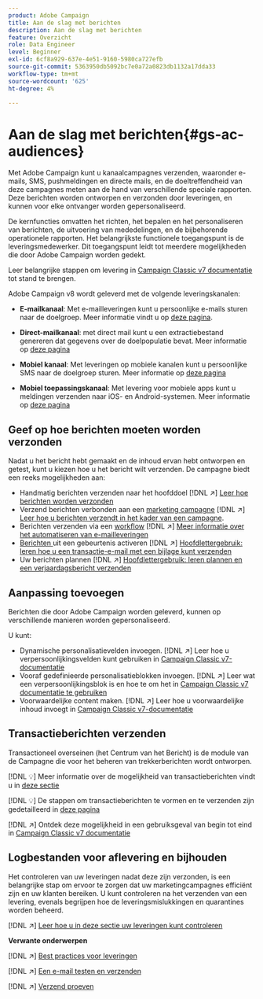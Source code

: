 ```yaml
---
product: Adobe Campaign
title: Aan de slag met berichten
description: Aan de slag met berichten
feature: Overzicht
role: Data Engineer
level: Beginner
exl-id: 6cf8a929-637e-4e51-9160-5980ca727efb
source-git-commit: 5363950db5092bc7e0a72a0823db1132a17dda33
workflow-type: tm+mt
source-wordcount: '625'
ht-degree: 4%

---
```


# Aan de slag met berichten{#gs-ac-audiences}

Met Adobe Campaign kunt u kanaalcampagnes verzenden, waaronder e-mails, SMS, pushmeldingen en directe mails, en de doeltreffendheid van deze campagnes meten aan de hand van verschillende speciale rapporten. Deze berichten worden ontworpen en verzonden door leveringen, en kunnen voor elke ontvanger worden gepersonaliseerd.

De kernfuncties omvatten het richten, het bepalen en het personaliseren van berichten, de uitvoering van mededelingen, en de bijbehorende operationele rapporten. Het belangrijkste functionele toegangspunt is de leveringsmedewerker. Dit toegangspunt leidt tot meerdere mogelijkheden die door Adobe Campaign worden gedekt.

Leer belangrijke stappen om levering in [Campaign Classic v7 documentatie](https://experienceleague.adobe.com/docs/campaign-classic/using/sending-messages/key-steps-when-creating-a-delivery/steps-about-delivery-creation-steps.html) tot stand te brengen.

Adobe Campaign v8 wordt geleverd met de volgende leveringskanalen:

* **E-mailkanaal**: Met e-mailleveringen kunt u persoonlijke e-mails sturen naar de doelgroep. Meer informatie vindt u op [deze pagina](../send/email.md).

* **Direct-mailkanaal**: met direct mail kunt u een extractiebestand genereren dat gegevens over de doelpopulatie bevat.  Meer informatie op [deze pagina](../send/direct-mail.md)

* **Mobiel kanaal**: Met leveringen op mobiele kanalen kunt u persoonlijke SMS naar de doelgroep sturen.  Meer informatie op [deze pagina](../send/sms.md)

* **Mobiel toepassingskanaal**: Met levering voor mobiele apps kunt u meldingen verzenden naar iOS- en Android-systemen.  Meer informatie op [deze pagina](../send/push.md)

<!--
* **LINE channel**: LINE deliveries let you send messages on LINE, an instant messaging application available on all smartphones. Learn more in [this page](../send/line.md)
-->

## Geef op hoe berichten moeten worden verzonden

Nadat u het bericht hebt gemaakt en de inhoud ervan hebt ontworpen en getest, kunt u kiezen hoe u het bericht wilt verzenden. De campagne biedt een reeks mogelijkheden aan:

* Handmatig berichten verzenden naar het hoofddoel
   [!DNL :arrow_upper_right:] [Leer hoe berichten worden verzonden](https://experienceleague.adobe.com/docs/campaign-classic/using/sending-messages/sending-emails/sending-an-email/sending-messages.html)
* Verzend berichten verbonden aan een [marketing campagne](https://experienceleague.adobe.com/docs/campaign-classic/using/orchestrating-campaigns/orchestrate-campaigns/setting-up-marketing-campaigns.html)
   [!DNL :arrow_upper_right:] [Leer hoe u berichten verzendt in het kader van een campagne](https://experienceleague.adobe.com/docs/campaign-classic/using/orchestrating-campaigns/orchestrate-campaigns/marketing-campaign-deliveries.html).
* Berichten verzenden via een [workflow](https://experienceleague.adobe.com/docs/campaign-classic/using/automating-with-workflows/introduction/about-workflows.html)
   [!DNL :arrow_upper_right:] [Meer informatie over het automatiseren van e-mailleveringen](https://experienceleague.adobe.com/docs/campaign-classic/using/automating-with-workflows/action-activities/delivery.html)
* [Berichten ](https://experienceleague.adobe.com/docs/campaign-classic/using/transactional-messaging/introduction/about-transactional-messaging.html) uit een gebeurtenis activeren
   [!DNL :arrow_upper_right:] [Hoofdlettergebruik: leren hoe u een transactie-e-mail met een bijlage kunt verzenden](https://experienceleague.adobe.com/docs/campaign-classic/using/transactional-messaging/use-case/transactional-email-with-attachments.html)
* Uw berichten plannen
   [!DNL :arrow_upper_right:] [Hoofdlettergebruik: leren plannen en een verjaardagsbericht verzenden](https://experienceleague.adobe.com/docs/campaign-classic/using/automating-with-workflows/use-cases/deliveries/sending-a-birthday-email.html?)


## Aanpassing toevoegen

Berichten die door Adobe Campaign worden geleverd, kunnen op verschillende manieren worden gepersonaliseerd.

U kunt:

* Dynamische personalisatievelden invoegen.
   [!DNL :arrow_upper_right:] Leer hoe u verpersoonlijkingsvelden kunt gebruiken in  [Campaign Classic v7-documentatie](https://experienceleague.adobe.com/docs/campaign-classic/using/sending-messages/personalizing-deliveries/personalization-fields.html)
* Vooraf gedefinieerde personalisatieblokken invoegen.
   [!DNL :arrow_upper_right:] Leer wat een verpersoonlijkingsblok is en hoe te om het in  [Campaign Classic v7 documentatie te gebruiken](https://experienceleague.adobe.com/docs/campaign-classic/using/sending-messages/personalizing-deliveries/personalization-blocks.html)
* Voorwaardelijke content maken.
   [!DNL :arrow_upper_right:] Leer hoe u voorwaardelijke inhoud invoegt in  [Campaign Classic v7-documentatie](https://experienceleague.adobe.com/docs/campaign-classic/using/sending-messages/personalizing-deliveries/conditional-content.html)

## Transactieberichten verzenden

Transactioneel overseinen (het Centrum van het Bericht) is de module van de Campagne die voor het beheren van trekkerberichten wordt ontworpen.

[!DNL :bulb:] Meer informatie over de mogelijkheid van transactieberichten vindt u in  [deze sectie](../dev/architecture.md#transac-msg-archi)

[!DNL :bulb:] De stappen om transactieberichten te vormen en te verzenden zijn gedetailleerd in  [deze pagina](../send/transactional.md)

[!DNL :arrow_upper_right:] Ontdek deze mogelijkheid in een gebruiksgeval van begin tot eind in  [Campaign Classic v7 documentatie](https://experienceleague.adobe.com/docs/campaign-classic/using/transactional-messaging/use-case/transactional-email-with-attachments.html?lang=en#transactional-messaging)

## Logbestanden voor aflevering en bijhouden

Het controleren van uw leveringen nadat deze zijn verzonden, is een belangrijke stap om ervoor te zorgen dat uw marketingcampagnes efficiënt zijn en uw klanten bereiken. U kunt controleren na het verzenden van een levering, evenals begrijpen hoe de leveringsmislukkingen en quarantines worden beheerd.

[!DNL :arrow_upper_right:] [Leer hoe u in deze sectie uw leveringen kunt controleren](https://experienceleague.adobe.com/docs/campaign-classic/using/sending-messages/monitoring-deliveries/about-delivery-monitoring.html?lang=en#sending-messages)


**Verwante onderwerpen**

[!DNL :arrow_upper_right:]  [Best practices voor leveringen](https://experienceleague.adobe.com/docs/campaign-classic/using/sending-messages/key-steps-when-creating-a-delivery/delivery-bestpractices/delivery-best-practices.html)

[!DNL :arrow_upper_right:]  [Een e-mail testen en verzenden](https://experienceleague.adobe.com/docs/campaign-classic/using/sending-messages/sending-emails/sending-an-email/sending-messages.html)

[!DNL :arrow_upper_right:]  [Verzend proeven](https://experienceleague.adobe.com/docs/campaign-classic/using/sending-messages/key-steps-when-creating-a-delivery/steps-validating-the-delivery.html)
